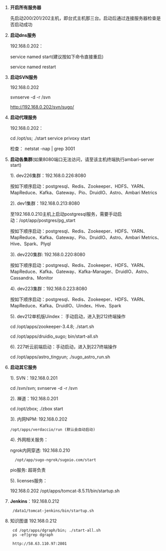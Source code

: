 1. **开启所有服务器**


    先启动200/201/202主机，即台式主机那三台。启动后通过连接服务器检查是否启动成功

1. **启动dns服务**


    192.168.0.202：
    
    service named start(建议按如下命令直接重启)
    
    service named restart

1. **启动SVN服务**  

    192.168.0.202

    svnserve -d -r /svn

    http://192.168.0.202/svn/sugo/

1. **启动代理服务**  

    192.168.0.202：

    cd /opt/ss; ./start
    service privoxy start

    检查： netstat -nap | grep 3001

1. **启动各集群**(如果8080端口无法访问，请至该主机终端执行ambari-server start)


    1). dev226集群：192.168.0.226:8080

    按如下顺序启动：postgresql、Redis、Zookeeper、HDFS、YARN、MapReduce、Kafka、Gateway、Pio、DruidIO、Astro、Ambari Metrics

    2). dev1集群：192.168.0.213:8080

    至192.168.0.210主机上启动postgresql服务，需要手动启动：/opt/app/postgres/pg_start

    按如下顺序启动：postgresql、Redis、Zookeeper、HDFS、YARN、MapReduce、Kafka、Gateway、Pio、DruidIO、Astro、Ambari Metrics、Hive、Spark、Plyql

    3). dev220集群: 192.168.0.220:8080

    按如下顺序启动：postgresql、Redis、Zookeeper、HDFS、YARN、MapReduce、Kafka、Gateway、Kafka-Manager、DruidIO、Astro、Cassandra、Monitor

    4). dev223集群：192.168.0.223:8080

    按如下顺序启动：postgresql、Redis、Zookeeper、HDFS、YARN、MapReduce、Kafka、DruidIO、Uindex、Hive、Spark

    5). dev212单机版Uindex： 手动启动，进入到212终端操作

    cd /opt/apps/zookeeper-3.4.8; ./start.sh

    cd /opt/apps/druidio_sugo; bin/start-all.sh

    6). 227听云前端启动：手动启动，进入到227终端操作

    cd /opt/apps/astro_tingyun; ./sugo_astro_run.sh



1. **启动其它服务**


    1). SVN：192.168.0.201

    cd /svn/svn; svnserve -d -r /svn

    2). 禅道：192.168.0.201

    cd /opt/zbox; ./zbox start

    3). 内网NPM: 192.168.0.202 
    
       /opt/apps/verdaccio/run (默认会自动启动)
    
    4). 外网相关服务：

     ngrok内网穿透: 192.168.0.210 

         /opt/app/sugo-ngrok/sugoio.com/start

    pio服务:  超哥负责
    
    5). licenses服务：

     192.168.0.202
     /opt/apps/tomcat-8.5.11/bin/startup.sh

1. **Jenkins**：192.168.0.212 

        /data1/tomcat-jenkins/bin/startup.sh

1. 知识图谱 192.168.0.212

        cd /opt/apps/dgraph/bin; ./start-all.sh
        ps -ef|grep dgraph
        
        http://58.63.110.97:2801

